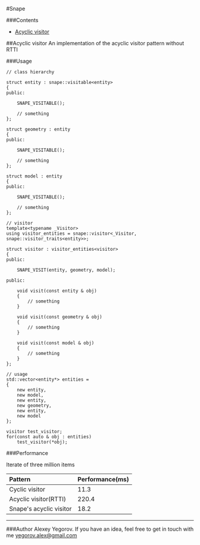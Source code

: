 #Snape

###Contents
* [Acyclic visitor](#acyclic-visitor)


##Acyclic visitor
An implementation of the acyclic visitor pattern without RTTI

###Usage

```
// class hierarchy

struct entity : snape::visitable<entity>
{
public:

    SNAPE_VISITABLE();

    // something
};

struct geometry : entity
{
public:

    SNAPE_VISITABLE();

    // something      
};

struct model : entity
{
public:

    SNAPE_VISITABLE();

    // something      
};

// visitor
template<typename _Visitor>
using visitor_entities = snape::visitor<_Visitor, snape::visitor_traits<entity>>;

struct visitor : visitor_entities<visitor>
{
public:

    SNAPE_VISIT(entity, geometry, model);

public:

    void visit(const entity & obj)
    {
        // something
    }

    void visit(const geometry & obj)
    {
        // something
    }

    void visit(const model & obj)
    {
        // something
    }
};

// usage
std::vector<entity*> entities =
{
    new entity,
    new model,
    new entity,
    new geometry,
    new entity,
    new model
};

visitor test_visitor;
for(const auto & obj : entities)
    test_visitor(*obj);

```

###Performance

Iterate of three million items

| Pattern | Performance(ms) |
| :--- | :--- |
| Cyclic visitor | 11.3 |
| Acyclic visitor(RTTI) | 220.4 |
| Snape's acyclic visitor | 18.2 |

-----------------
###Author
Alexey Yegorov.
If you have an idea, feel free to get in touch with me yegorov.alex@gmail.com
